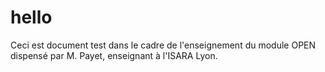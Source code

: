 # hello
Ceci est document test dans le cadre de l'enseignement du module OPEN dispensé par M. Payet, enseignant à l'ISARA Lyon. 
